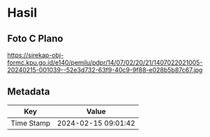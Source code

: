 # Hasil

## Foto C Plano

https://sirekap-obj-formc.kpu.go.id/e140/pemilu/pdpr/14/07/02/20/21/1407022021005-20240215-001039--52e3d732-63f9-40c9-9f88-e028b5b87c67.jpg


## Metadata

| Key        | Value               |
| ---------- | ------------------- |
| Time Stamp | 2024-02-15 09:01:42 |



